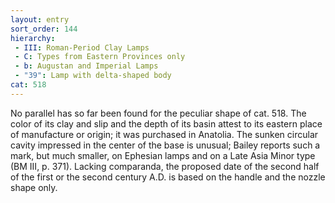 ```yaml
---
layout: entry
sort_order: 144
hierarchy:
 - III: Roman-Period Clay Lamps
 - C: Types from Eastern Provinces only
 - b: Augustan and Imperial Lamps
 - "39": Lamp with delta-shaped body
cat: 518
---
```


No parallel has so far been found for the peculiar shape of cat. 518. The color of its clay and slip and the depth of its basin attest to its eastern place of manufacture or origin; it was purchased in Anatolia. The sunken circular cavity impressed in the center of the base is unusual; Bailey reports such a mark, but much smaller, on Ephesian lamps and on a Late Asia Minor type (BM III, p. 371). Lacking comparanda, the proposed date of the second half of the first or the second century A.D. is based on the handle and the nozzle shape only.
